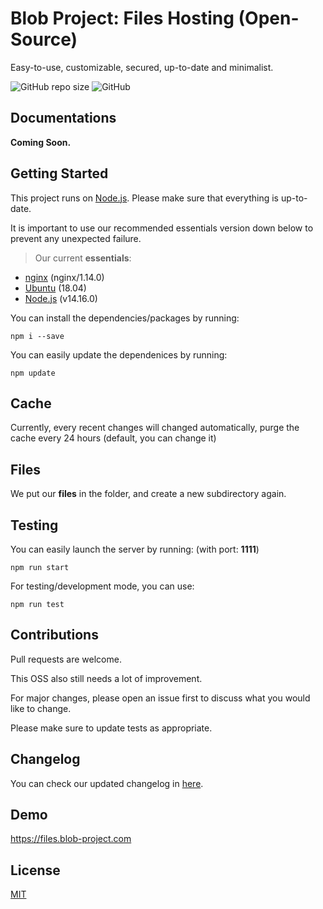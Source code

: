 # Blob Project: Files Hosting (Open-Source)
Easy-to-use, customizable, secured, up-to-date and minimalist.

![GitHub repo size](https://img.shields.io/github/repo-size/Blob-Development/cdn-server)
![GitHub](https://img.shields.io/github/license/Blob-Development/cdn-server)

## Documentations
**Coming Soon.**

## Getting Started
This project runs on [Node.js](https://nodejs.org/en/blog/release/v14.16.0/). Please make sure that everything is up-to-date.

It is important to use our recommended essentials version down below to prevent any unexpected failure.

> Our current **essentials**:
- [nginx](http://nginx.org/) (nginx/1.14.0)
- [Ubuntu](https://ubuntu.com/) (18.04)
- [Node.js](https://nodejs.org/en/blog/release/v14.16.0/) (v14.16.0)

You can install the dependencies/packages by running:
```shell script
npm i --save
```

You can easily update the dependenices by running:
```shell script
npm update
```

## Cache
Currently, every recent changes will changed automatically, purge the cache every 24 hours (default, you can change it)

## Files
We put our **files** in the folder, and create a new subdirectory again.

## Testing
You can easily launch the server by running: (with port: **1111**)
```shell script
npm run start
```

For testing/development mode, you can use:
```shell script
npm run test
```

## Contributions
Pull requests are welcome.

This OSS also still needs a lot of improvement.

For major changes, please open an issue first to discuss what you would like to change.

Please make sure to update tests as appropriate.

## Changelog
You can check our updated changelog in [here](https://github.com/Blob-Development/cdn-server/blob/main/CHANGELOG.md).

## Demo
https://files.blob-project.com

## License
[MIT](https://choosealicense.com/licenses/mit/)
